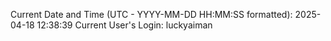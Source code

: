 Current Date and Time (UTC - YYYY-MM-DD HH:MM:SS formatted): 2025-04-18 12:38:39
Current User's Login: luckyaiman
